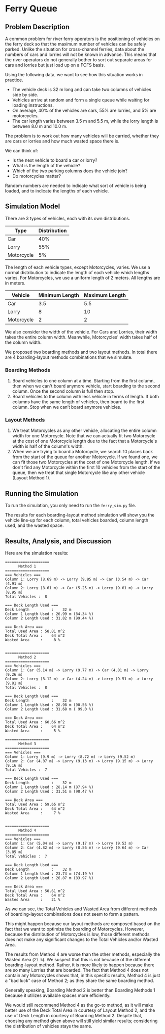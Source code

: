 # Ferry Queue

## Problem Description

A common problem for river ferry operators is the positioning of vehicles on the ferry deck so that the maximum number of vehicles can be safely parked. Unlike the situation for cross-channel ferries, data about the numbers of cars and lorries will not be known in advance. This means that the river operators do not generally bother to sort out separate areas for cars and lorries but just load up on a FCFS basis.

Using the following data, we want to see how this situation works in practice.

 - The vehicle deck is 32 m long and can take two columns of vehicles side by side.
 - Vehicles arrive at random and form a single queue while waiting for loading instructions.
 - On average, 40% of the vehicles are cars, 55% are lorries, and 5% are motorcycles.
 - The car length varies between 3.5 m and 5.5 m, while the lorry length is between 8.0 m and 10.0 m.

The problem is to work out how many vehicles will be carried, whether they are cars or lorries and how much wasted space there is.

We can think of:

 - Is the next vehicle to board a car or lorry?
 - What is the length of the vehicle?
 - Which of the two parking columns does the vehicle join?
 - Do motorcycles matter?

Random numbers are needed to indicate what sort of vehicle is being loaded, and to indicate the lengths of each vehicle.

## Simulation Model

There are 3 types of vehicles, each with its own distributions.

| Type       | Distribution |
|------------|--------------|
| Car        | 40%          |
| Lorry      | 55%          |
| Motorcycle | 5%           |

The length of each vehicle types, except Motorcycles, varies. We use a normal distribution to indicate the length of each vehicle which lengths varies. For Motorcycles, we use a uniform length of 2 meters. All lengths are in meters.

| Vehicle    | Minimum Length | Maximum Length |
|------------|----------------|----------------|
| Car        | 3.5            | 5.5            |
| Lorry      | 8              | 10             |
| Motorcycle | 2              | 2              |

We also consider the width of the vehicle. For Cars and Lorries, their width takes the entire column width. Meanwhile, Motorcycles' width takes half of the column width.

We proposed two boarding methods and two layout methods. In total there are 4 boarding-layout methods combinations that we simulate.

### Boarding Methods

1. Board vehicles to one column at a time. Starting from the first column, then when we can't board anymore vehicle, start boarding to the second column. Once the second column is full then stop.
1. Board vehicles to the column with less vehicle in terms of length. If both columns have the same length of vehicles, then board to the first column. Stop when we can’t board anymore vehicles.

### Layout Methods

1. We treat Motorcycles as any other vehicle, allocating the entire column width for one Motorcycle. Note that we can actually fit two Motorcycle at the cost of one Motorcycle length due to the fact that a Motorcycle's width is half of the column's width.
1. When we are trying to board a Motorcycle, we search 10 places back from the start of the queue for another Motorcycle. If we found one, we can fit those two Motorcycles at the cost of one Motorcycle length. If we don't find any Motorcycle within the first 10 vehicles from the start of the queue, then we treat that single Motorcycle like any other vehicle (Layout Method 1).

## Running the Simulation

To run the simulation, you only need to run the `ferry_sim.py` file.

The results for each boarding-layout method simulation will show you the vehicle line-up for each column, total vehicles boarded, column length used, and the wasted space.

## Results, Analysis, and Discussion

Here are the simulation results:

```
====================
      Method 1      
====================
=== Vehicles ===
Column 1: Lorry (8.69 m) -> Lorry (9.85 m) -> Car (3.54 m) -> Car (4.91 m)
Column 2: Lorry (8.61 m) -> Car (5.25 m) -> Lorry (9.01 m) -> Lorry (8.95 m)
Total Vehicles :  8

=== Deck Length Used ===
Deck Length          :    32 m
Column 1 Length Used : 26.99 m (84.34 %)
Column 2 Length Used : 31.82 m (99.44 %)

=== Deck Area ===
Total Used Area : 58.81 m^2
Deck Total Area :    64 m^2
Wasted Area     :     8 %


====================
      Method 2
====================
=== Vehicles ===
Column 1: Car (5.14 m) -> Lorry (9.77 m) -> Car (4.81 m) -> Lorry (9.26 m)
Column 2: Lorry (8.12 m) -> Car (4.24 m) -> Lorry (9.51 m) -> Lorry (9.81 m)
Total Vehicles :  8

=== Deck Length Used ===
Deck Length          :    32 m
Column 1 Length Used : 28.98 m (90.56 %)
Column 2 Length Used : 31.68 m ( 99.0 %)

=== Deck Area ===
Total Used Area : 60.66 m^2
Deck Total Area :    64 m^2
Wasted Area     :     5 %

====================
      Method 3
====================
=== Vehicles ===
Column 1: Lorry (9.9 m) -> Lorry (8.72 m) -> Lorry (9.52 m)
Column 2: Car (4.07 m) -> Lorry (9.13 m) -> Lorry (9.15 m) -> Lorry (9.16 m)
Total Vehicles :  7

=== Deck Length Used ===
Deck Length          :    32 m
Column 1 Length Used : 28.14 m (87.94 %)
Column 2 Length Used : 31.51 m (98.47 %)

=== Deck Area ===
Total Used Area : 59.65 m^2
Deck Total Area :    64 m^2
Wasted Area     :     7 %


====================
      Method 4
====================
=== Vehicles ===
Column 1: Car (5.04 m) -> Lorry (9.17 m) -> Lorry (9.53 m)
Column 2: Car (4.82 m) -> Lorry (8.56 m) -> Lorry (9.64 m) -> Car (3.85 m)
Total Vehicles :  7

=== Deck Length Used ===
Deck Length          :    32 m
Column 1 Length Used : 23.74 m (74.19 %)
Column 2 Length Used : 26.87 m (83.97 %)

=== Deck Area ===
Total Used Area : 50.61 m^2
Deck Total Area :    64 m^2
Wasted Area     :    21 %
```

As we can see, the Total Vehicles and Wasted Area from different methods of boarding-layout combinations does not seem to form a pattern.

This might happen because our layout methods are composed based on the fact that we want to optimize the boarding of Motorcycles. However, because the distribution of Motorcycles is low, those different methods does not make any significant changes to the Total Vehicles and/or Wasted Area.

The results from Method 4 are worse than the other methods, especially the Wasted Area (`21 %`). We suspect that this is not because of the different boarding-layout method. Rather, it is more likely to happen because there are so many Lorries that are boarded. The fact that Method 4 does not contain any Motorcycles shows that, in this specific results, Method 4 is just a "bad luck" case of Method 2; as they share the same boarding method.

Generally speaking, Boarding Method 2 is better than Boarding Methods 1 because it utilizes available spaces more efficiently.

We would still recommend Method 4 as the go-to method, as it will make better use of the Deck Total Area in courtesy of Layout Method 2, and the use of Deck Length in courtesy of Boarding Method 2. Despite that, choosing any method given above will still yield similar results; considering the distribution of vehicles stays the same.
